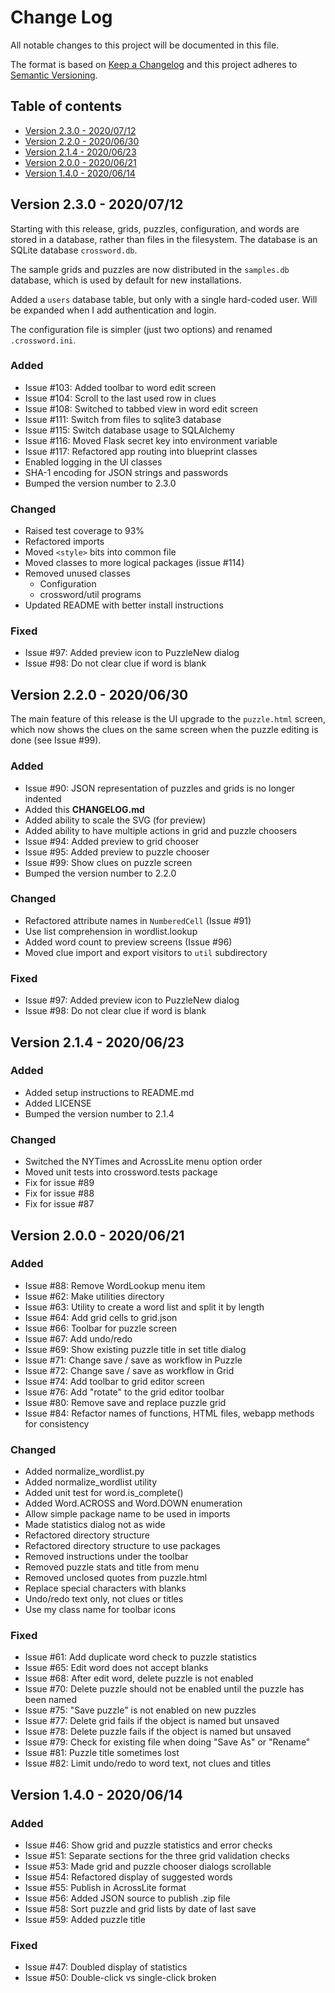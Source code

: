 # Change Log
All notable changes to this project will be documented in this file.
 
The format is based on [Keep a Changelog](http://keepachangelog.com/)
and this project adheres to [Semantic Versioning](http://semver.org/).

## Table of contents
- [Version 2.3.0 - 2020/07/12](#version-230---20200712)
- [Version 2.2.0 - 2020/06/30](#version-220---20200630)
- [Version 2.1.4 - 2020/06/23](#version-214---20200623)
- [Version 2.0.0 - 2020/06/21](#version-200---20200621)
- [Version 1.4.0 - 2020/06/14](#version-140---20200614)

## Version 2.3.0 - 2020/07/12

Starting with this release, grids, puzzles, configuration,
and words are stored in a database, rather than files in
the filesystem.  The database is an SQLite database
`crossword.db`.

The sample grids and puzzles are now distributed in
the `samples.db` database, which is used by default
for new installations.

Added a `users` database table, but only with a
single hard-coded user.  Will be expanded when I
add authentication and login.

The configuration file is simpler (just two options)
and renamed `.crossword.ini`.

### Added

- Issue #103: Added toolbar to word edit screen
- Issue #104: Scroll to the last used row in clues
- Issue #108: Switched to tabbed view in word edit screen
- Issue #111: Switch from files to sqlite3 database
- Issue #115: Switch database usage to SQLAlchemy
- Issue #116: Moved Flask secret key into environment variable
- Issue #117: Refactored app routing into blueprint classes
- Enabled logging in the UI classes
- SHA-1 encoding for JSON strings and passwords
- Bumped the version number to 2.3.0

### Changed

- Raised test coverage to 93%
- Refactored imports
- Moved `<style>` bits into common file
- Moved classes to more logical packages (issue #114)
- Removed unused classes
    - Configuration
    - crossword/util programs
- Updated README with better install instructions

### Fixed

- Issue #97: Added preview icon to PuzzleNew dialog
- Issue #98: Do not clear clue if word is blank

## Version 2.2.0 - 2020/06/30

The main feature of this release is the UI upgrade to the `puzzle.html`
screen, which now shows the clues on the same screen when the puzzle
editing is done (see Issue #99).

### Added

- Issue #90: JSON representation of puzzles and grids is no longer indented
- Added this **CHANGELOG.md**
- Added ability to scale the SVG (for preview)
- Added ability to have multiple actions in grid and puzzle choosers
- Issue #94: Added preview to grid chooser
- Issue #95: Added preview to puzzle chooser
- Issue #99: Show clues on puzzle screen
- Bumped the version number to 2.2.0

### Changed

- Refactored attribute names in `NumberedCell` (Issue #91)
- Use list comprehension in wordlist.lookup
- Added word count to preview screens (Issue #96)
- Moved clue import and export visitors to `util` subdirectory

### Fixed

- Issue #97: Added preview icon to PuzzleNew dialog
- Issue #98: Do not clear clue if word is blank

## Version 2.1.4 - 2020/06/23

### Added

- Added setup instructions to README.md
- Added LICENSE
- Bumped the version number to 2.1.4

### Changed

- Switched the NYTimes and AcrossLite menu option order
- Moved unit tests into crossword.tests package
- Fix for issue #89
- Fix for issue #88
- Fix for issue #87

## Version 2.0.0 - 2020/06/21

### Added

- Issue #88: Remove WordLookup menu item
- Issue #62: Make utilities directory
- Issue #63: Utility to create a word list and split it by length
- Issue #64: Add grid cells to grid.json
- Issue #66: Toolbar for puzzle screen
- Issue #67: Add undo/redo
- Issue #69: Show existing puzzle title in set title dialog
- Issue #71: Change save / save as workflow in Puzzle
- Issue #72: Change save / save as workflow in Grid
- Issue #74: Add toolbar to grid editor screen
- Issue #76: Add "rotate" to the grid editor toolbar
- Issue #80: Remove save and replace puzzle grid
- Issue #84: Refactor names of functions, HTML files, webapp methods for consistency

### Changed

- Added normalize_wordlist.py
- Added normalize_wordlist utility
- Added unit test for word.is_complete()
- Added Word.ACROSS and Word.DOWN enumeration
- Allow simple package name to be used in imports
- Made statistics dialog not as wide
- Refactored directory structure
- Refactored directory structure to use packages
- Removed instructions under the toolbar
- Removed puzzle stats and title from menu
- Removed unclosed quotes from puzzle.html
- Replace special characters with blanks
- Undo/redo text only, not clues or titles
- Use my class name for toolbar icons

### Fixed

- Issue #61: Add duplicate word check to puzzle statistics
- Issue #65: Edit word does not accept blanks
- Issue #68: After edit word, delete puzzle is not enabled
- Issue #70: Delete puzzle should not be enabled until the puzzle has been named
- Issue #75: "Save puzzle" is not enabled on new puzzles
- Issue #77: Delete grid fails if the object is named but unsaved
- Issue #78: Delete puzzle fails if the object is named but unsaved
- Issue #79: Check for existing file when doing "Save As" or "Rename"
- Issue #81: Puzzle title sometimes lost
- Issue #82: Limit undo/redo to word text, not clues and titles
 

## Version 1.4.0 - 2020/06/14

### Added

- Issue #46: Show grid and puzzle statistics and error checks
- Issue #51: Separate sections for the three grid validation checks
- Issue #53: Made grid and puzzle chooser dialogs scrollable
- Issue #54: Refactored display of suggested words
- Issue #55: Publish in AcrossLite format
- Issue #56: Added JSON source to publish .zip file
- Issue #58: Sort puzzle and grid lists by date of last save
- Issue #59: Added puzzle title

### Fixed

- Issue #47: Doubled display of statistics
- Issue #50: Double-click vs single-click broken
